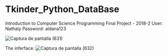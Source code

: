 # Tkinder_Python_DataBase
Introduction to Computer Science Programming
Final Project - 2018-2
User: Nathaly
Password: aldana123

![Captura de pantalla (631)](https://user-images.githubusercontent.com/40121093/123688549-c1129500-d817-11eb-8087-49331a1f64e4.png)

The inferface:
![Captura de pantalla (632)](https://user-images.githubusercontent.com/40121093/123688772-09ca4e00-d818-11eb-975c-4b0326c20372.png)


